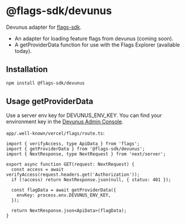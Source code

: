 # @flags-sdk/devunus

Devunus adapter for [flags-sdk](https://github.com/vercel/flags).

- An adapter for loading feature flags from devunus (coming soon).
- A getProviderData function for use with the Flags Explorer (available today).

## Installation

```bash
npm install @flags-sdk/devunus
```

## Usage getProviderData

Use a server env key for DEVUNUS_ENV_KEY. You can find your environment key in the [Devunus Admin Console](https://app.devunus.com/admin/def/project/1/get-started/e0-0/keys).

`app/.well-known/vercel/flags/route.ts`:

```tsx
import { verifyAccess, type ApiData } from 'flags';
import { getProviderData } from '@flags-sdk/devunus';
import { NextResponse, type NextRequest } from 'next/server';

export async function GET(request: NextRequest) {
  const access = await verifyAccess(request.headers.get('Authorization'));
  if (!access) return NextResponse.json(null, { status: 401 });

  const flagData = await getProviderData({
    envKey: process.env.DEVUNUS_ENV_KEY,
  });

  return NextResponse.json<ApiData>(flagData);
}
```
